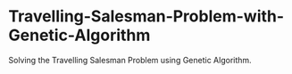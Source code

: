 # Travelling-Salesman-Problem-with-Genetic-Algorithm
Solving the Travelling Salesman Problem using Genetic Algorithm.
